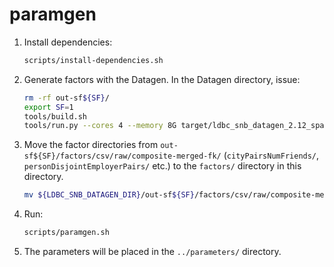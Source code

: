 # paramgen

1. Install dependencies:

    ```bash
    scripts/install-dependencies.sh
    ```

1. Generate factors with the Datagen. In the Datagen directory, issue:

    ```bash
    rm -rf out-sf${SF}/
    export SF=1
    tools/build.sh
    tools/run.py --cores 4 --memory 8G target/ldbc_snb_datagen_2.12_spark3.1-0.5.0-SNAPSHOT.jar -- --format csv --scale-factor ${SF} --explode-edges --mode bi --output-dir out-sf${SF}/ --generate-factors --format-options header=false,quoteAll=true
    ```

1. Move the factor directories from `out-sf${SF}/factors/csv/raw/composite-merged-fk/` (`cityPairsNumFriends/`, `personDisjointEmployerPairs/` etc.) to the `factors/` directory in this directory.

    ```bash
    mv ${LDBC_SNB_DATAGEN_DIR}/out-sf${SF}/factors/csv/raw/composite-merged-fk/* factors/
    ```

1. Run:

    ```bash
    scripts/paramgen.sh
    ```

1. The parameters will be placed in the `../parameters/` directory.
